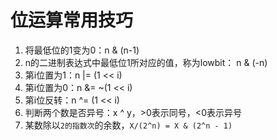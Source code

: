 # 位运算常用技巧

1. 将最低位的1变为0：n & (n-1)
2. n的二进制表达式中最低位1所对应的值，称为lowbit： n & (-n)
3. 第i位置为1：n |= (1 << i)
4. 第i位置为0：n &= ~(1 << i)
5. 第i位反转：n ^= (1 << i)
6. 判断两个数是否异号：x ^ y，>0表示同号，<0表示异号
7. 某数除以`2的指数次`的余数，`X/(2^n) = X & (2^n - 1)`
